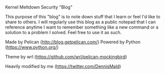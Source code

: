 Kernel Meltdown Security "Blog"

This purpose of this "blog" is to note down stuff that I learn or feel I'd like to share to others. I will regularly use this blog as a public notepad that I can reference anytime I want to remember something like a new command or a solution to a problem I solved. Feel free to use it as such.

Made by Pelican (http://blog.getpelican.com/)
Powered by Python (https://www.python.org/)

Theme by wrl (https://github.com/wrl/pelican-mockingbird)

Heavily modified by me (https://twitter.com/DennisMald)
